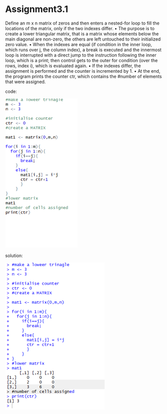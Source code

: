# Assignment3.1


Define an m x n matrix of zeros and then enters a nested-for loop to fill the
locations of the matrix, only if the two indexes differ.
• The purpose is to create a lower triangular matrix, that is a matrix whose
elements below the main diagonal are non-zero, the others are left
untouched to their initialized zero value.
• When the indexes are equal (if condition in the inner loop, which runs over
j, the column index), a break is executed and the innermost loop is
interrupted with a direct jump to the instruction following the inner loop,
which is a print; then control gets to the outer for condition (over the
rows, index i), which is evaluated again.
• If the indexes differ, the assignment is performed and the counter is
incremented by 1.
• At the end, the program prints the counter ctr, which contains the
#number of elements that were assigned.

code:

![](images/assg3_1_code.PNG)	

solution:

![](images/assg3_1_solution.PNG)	
